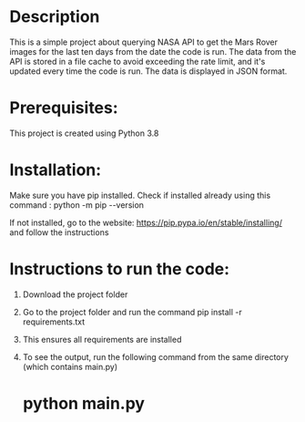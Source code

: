 # Description

This is a simple project about querying NASA API to get the Mars Rover images for the last ten days from the date the code is run. The data from the API is stored in a file cache to avoid exceeding the rate limit, and it's updated every time the code is run. The data is displayed in JSON format.

# Prerequisites:

This project is created using Python 3.8

# Installation: 

Make sure you have pip installed. Check if installed already using this command : python -m pip --version

If not installed, go to the website: https://pip.pypa.io/en/stable/installing/ and follow the instructions

# Instructions to run the code:

1. Download the project folder
2. Go to the project folder and run the command pip install -r requirements.txt
3. This ensures all requirements are installed
4. To see the output, run the following command from the same directory (which contains main.py)
   
   # python main.py



